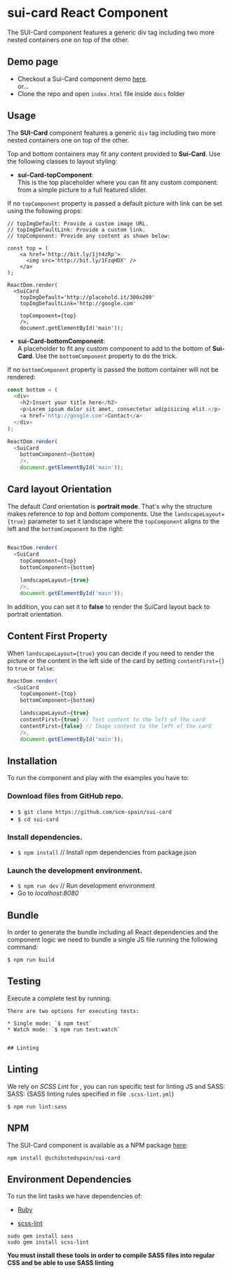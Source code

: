 # sui-card React Component

The SUI-Card component features a generic div tag including two more nested containers one on top of the other.


## Demo page

- Checkout a Sui-Card component demo [here](http://sui-components.github.io/sui-card/).
 <br /> or...
- Clone the repo and open `index.html` file inside `docs` folder


## Usage

The **SUI-Card** component features a generic `div` tag including two more nested containers one on top of the other.

Top and bottom containers may fit any content provided to **Sui-Card**. Use the following classes to layout styling:

- **sui-Card-topComponent**: <br />
This is the top placeholder where you can fit any custom component: from a simple picture to a full featured slider.

If no `topComponent` property is passed a default picture with link can be set using the following props:

```
// topImgDefault: Provide a custom image URL.
// topImgDefaultLink: Provide a custom link.
// topComponent: Provide any content as shown below:

const top = (
    <a href='http://bit.ly/1jt4zRp'>
      <img src='http://bit.ly/1FzqHDX' />
    </a>
);

ReactDom.render(
  <SuiCard
    topImgDefault='http://placehold.it/300x200'
    topImgDefaultLink='http://google.com'

    topComponent={top}
    />,
    document.getElementById('main'));
```

- **sui-Card-bottomComponent**: <br />
A placeholder to fit any custom component to add to the bottom of **Sui-Card**. Use the `bottomComponent` property to do the trick.

If no `bottomComponent` property is passed the bottom container will not be rendered:

```javascript
const bottom = (
  <div>
    <h2>Insert your title here</h2>
    <p>Lorem ipsum dolor sit amet, consectetur adipisicing elit.</p>
    <a href='http://google.com'>Contact</a>
  </div>
);

ReactDom.render(
  <SuiCard
    bottomComponent={bottom}
    />,
    document.getElementById('main'));
```


## Card layout Orientation

The default *Card* orientation is **portrait mode**. That's why the structure makes reference to *top* and *bottom* components.
Use the `landscapeLayout={true}` parameter to set it landscape where the `topComponent` aligns to the left and the `bottomComponent` to the right:

```javascript

ReactDom.render(		
  <SuiCard		
    topComponent={top}		
    bottomComponent={bottom}		
		
    landscapeLayout={true}		
    />,		
    document.getElementById('main'));		
```		
In addition, you can set it to **false** to render the SuiCard layout back to portrait orientation.		
		
## Content First Property

When `landscapeLayout={true}` you can decide if you need to render the picture or the content in the left side of the card by setting `contentFirst={}` to `true` or `false`:

```javascript
ReactDom.render(
  <SuiCard
    topComponent={top}
    bottomComponent={bottom}

    landscapeLayout={true}
    contentFirst={true} // Text content to the left of the card
    contentFirst={false} // Image content to the left of the card
    />,
    document.getElementById('main'));
```

## Installation

To run the component and play with the examples you have to:

### Download files from GitHub repo.

* `$ git clone https://github.com/scm-spain/sui-card`
* `$ cd sui-card`

### Install dependencies.

* `$ npm install` // Install npm dependencies from package.json

### Launch the development environment.

* `$ npm run dev` // Run development environment
*  Go to _localhost:8080_


## Bundle

In order to generate the bundle including all React dependencies and the component logic we need to bundle a single JS file running the following command:
```
$ npm run build
```


## Testing

Execute a complete test by running:

```
There are two options for executing tests:

* Single mode: `$ npm test`
* Watch mode: `$ npm run test:watch`


## Linting

```

## Linting
We rely on *SCSS Lint* for , you can run specific test for linting JS and SASS:
SASS: (SASS linting rules specified in file `.scss-lint.yml`)

```
$ npm run lint:sass
```


## NPM

The SUI-Card component is available as a NPM package [here](https://www.npmjs.com/package/@schibstedspain/sui-card):

```
npm install @schibstedspain/sui-card
```


## Environment Dependencies

To run the lint tasks we have dependencies of:

* [Ruby](https://www.ruby-lang.org/en/downloads/)

* [scss-lint](https://github.com/brigade/scss-lint)

```
sudo gem install sass
sudo gem install scss-lint
```

**You must install these tools in order to compile SASS files into regular CSS and be able to use SASS linting**
